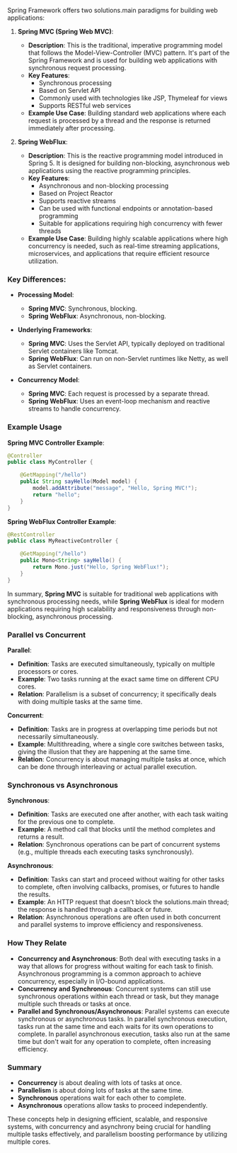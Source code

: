 Spring Framework offers two solutions.main paradigms for building web applications:

1. **Spring MVC (Spring Web MVC)**:
    - **Description**: This is the traditional, imperative programming model that follows the Model-View-Controller (MVC) pattern. It's part of the Spring Framework and is used for building web applications with synchronous request processing.
    - **Key Features**:
        - Synchronous processing
        - Based on Servlet API
        - Commonly used with technologies like JSP, Thymeleaf for views
        - Supports RESTful web services
    - **Example Use Case**: Building standard web applications where each request is processed by a thread and the response is returned immediately after processing.

2. **Spring WebFlux**:
    - **Description**: This is the reactive programming model introduced in Spring 5. It is designed for building non-blocking, asynchronous web applications using the reactive programming principles.
    - **Key Features**:
        - Asynchronous and non-blocking processing
        - Based on Project Reactor
        - Supports reactive streams
        - Can be used with functional endpoints or annotation-based programming
        - Suitable for applications requiring high concurrency with fewer threads
    - **Example Use Case**: Building highly scalable applications where high concurrency is needed, such as real-time streaming applications, microservices, and applications that require efficient resource utilization.

### Key Differences:

- **Processing Model**:
    - **Spring MVC**: Synchronous, blocking.
    - **Spring WebFlux**: Asynchronous, non-blocking.

- **Underlying Frameworks**:
    - **Spring MVC**: Uses the Servlet API, typically deployed on traditional Servlet containers like Tomcat.
    - **Spring WebFlux**: Can run on non-Servlet runtimes like Netty, as well as Servlet containers.

- **Concurrency Model**:
    - **Spring MVC**: Each request is processed by a separate thread.
    - **Spring WebFlux**: Uses an event-loop mechanism and reactive streams to handle concurrency.

### Example Usage

**Spring MVC Controller Example**:
```java
@Controller
public class MyController {

    @GetMapping("/hello")
    public String sayHello(Model model) {
        model.addAttribute("message", "Hello, Spring MVC!");
        return "hello";
    }
}
```

**Spring WebFlux Controller Example**:
```java
@RestController
public class MyReactiveController {

    @GetMapping("/hello")
    public Mono<String> sayHello() {
        return Mono.just("Hello, Spring WebFlux!");
    }
}
```

In summary, **Spring MVC** is suitable for traditional web applications with synchronous processing needs, while **Spring WebFlux** is ideal for modern applications requiring high scalability and responsiveness through non-blocking, asynchronous processing.





### Parallel vs Concurrent

**Parallel**:
- **Definition**: Tasks are executed simultaneously, typically on multiple processors or cores.
- **Example**: Two tasks running at the exact same time on different CPU cores.
- **Relation**: Parallelism is a subset of concurrency; it specifically deals with doing multiple tasks at the same time.

**Concurrent**:
- **Definition**: Tasks are in progress at overlapping time periods but not necessarily simultaneously.
- **Example**: Multithreading, where a single core switches between tasks, giving the illusion that they are happening at the same time.
- **Relation**: Concurrency is about managing multiple tasks at once, which can be done through interleaving or actual parallel execution.

### Synchronous vs Asynchronous

**Synchronous**:
- **Definition**: Tasks are executed one after another, with each task waiting for the previous one to complete.
- **Example**: A method call that blocks until the method completes and returns a result.
- **Relation**: Synchronous operations can be part of concurrent systems (e.g., multiple threads each executing tasks synchronously).

**Asynchronous**:
- **Definition**: Tasks can start and proceed without waiting for other tasks to complete, often involving callbacks, promises, or futures to handle the results.
- **Example**: An HTTP request that doesn’t block the solutions.main thread; the response is handled through a callback or future.
- **Relation**: Asynchronous operations are often used in both concurrent and parallel systems to improve efficiency and responsiveness.

### How They Relate

- **Concurrency and Asynchronous**: Both deal with executing tasks in a way that allows for progress without waiting for each task to finish. Asynchronous programming is a common approach to achieve concurrency, especially in I/O-bound applications.
- **Concurrency and Synchronous**: Concurrent systems can still use synchronous operations within each thread or task, but they manage multiple such threads or tasks at once.
- **Parallel and Synchronous/Asynchronous**: Parallel systems can execute synchronous or asynchronous tasks. In parallel synchronous execution, tasks run at the same time and each waits for its own operations to complete. In parallel asynchronous execution, tasks also run at the same time but don't wait for any operation to complete, often increasing efficiency.

### Summary
- **Concurrency** is about dealing with lots of tasks at once.
- **Parallelism** is about doing lots of tasks at the same time.
- **Synchronous** operations wait for each other to complete.
- **Asynchronous** operations allow tasks to proceed independently.

These concepts help in designing efficient, scalable, and responsive systems, with concurrency and asynchrony being crucial for handling multiple tasks effectively, and parallelism boosting performance by utilizing multiple cores.